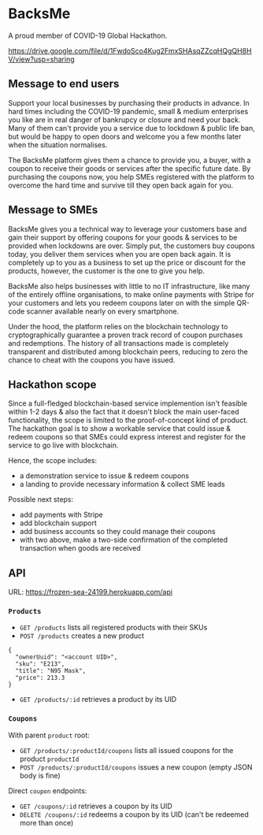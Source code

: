 # BacksMe
A proud member of COVID-19 Global Hackathon.

https://drive.google.com/file/d/1FwdoSco4Kug2FmxSHAsqZZcqHQgQH8HV/view?usp=sharing

## Message to end users
Support your local businesses by purchasing their products in advance. 
In hard times including the COVID-19 pandemic, small & medium enterprises you like are in real danger of bankrupcy or closure and need your back.
Many of them can't provide you a service due to lockdown & public life ban, but would be happy to open doors and welcome you a few months later when the situation normalises.

The BacksMe platform gives them a chance to provide you, a buyer, with a coupon to receive their goods or services after the specific future date.
By purchasing the coupons now, you help SMEs registered with the platform to overcome the hard time and survive till they open back again for you. 

## Message to SMEs
BacksMe gives you a technical way to leverage your customers base and gain their support by offering coupons for your goods & services to be provided when lockdowns are over.
Simply put, the customers buy coupons today, you deliver them services when you are open back again.
It is completely up to you as a business to set up the price or discount for the products, however, the customer is the one to give you help.

BacksMe also helps businesses with little to no IT infrastructure, like many of the entirely offline organisations, to make online payments with Stripe for your customers and lets you redeem coupons later on with the simple QR-code scanner available nearly on every smartphone.

Under the hood, the platform relies on the blockchain technology to cryptographically guarantee a proven track record of coupon purchases and redemptions.
The history of all transactions made is completely transparent and distributed among blockchain peers, reducing to zero the chance to cheat with the coupons you have issued.

## Hackathon scope
Since a full-fledged blockchain-based service implemention isn't feasible within 1-2 days & also the fact that it doesn't block the main user-faced functionality, the scope is limited to the proof-of-concept kind of product. 
The hackathon goal is to show a workable service that could issue & redeem coupons so that SMEs could express interest and register for the service to go live with blockchain.

Hence, the scope includes:
* a demonstration service to issue & redeem coupons
* a landing to provide necessary information & collect SME leads

Possible next steps:
* add payments with Stripe
* add blockchain support
* add business accounts so they could manage their coupons
* with two above, make a two-side confirmation of the completed transaction when goods are received

## API

URL: https://frozen-sea-24199.herokuapp.com/api

### `Products`
- `GET /products` lists all registered products with their SKUs
- `POST /products` creates a new product
```
{
  "ownerUuid": "<account UID>",
  "sku": "E213",
  "title": "N95 Mask",
  "price": 213.3
}
```
- `GET /products/:id` retrieves a product by its UID

### `Coupons`
With parent `product` root:
- `GET /products/:productId/coupons` lists all issued coupons for the product `productId`
- `POST /products/:productId/coupons` issues a new coupon (empty JSON body is fine)

Direct `coupon` endpoints:
- `GET /coupons/:id` retrieves a coupon by its UID
- `DELETE /coupons/:id` redeems a coupon by its UID (can't be redeemed more than once)
